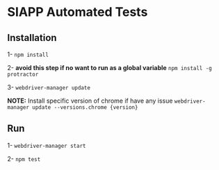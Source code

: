 # SIAPP Automated Tests

## Installation
1- `npm install`

2- **avoid this step if no want to run as a global variable** `npm install -g protractor` 

3- `webdriver-manager update`

**NOTE:** Install specific version of chrome if have any issue `webdriver-manager update --versions.chrome {version}`

## Run

1- `webdriver-manager start`

2- `npm test`
